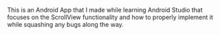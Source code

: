 This is an Android App that I made while learning Android Studio that focuses on the ScrollView functionality and how to properly implement it while squashing any bugs along the way.
